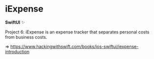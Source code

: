 # iExpense

**SwiftUI** :sparkles:

Project 6: iExpense is an expense tracker that separates personal costs from business costs.

=> https://www.hackingwithswift.com/books/ios-swiftui/iexpense-introduction
